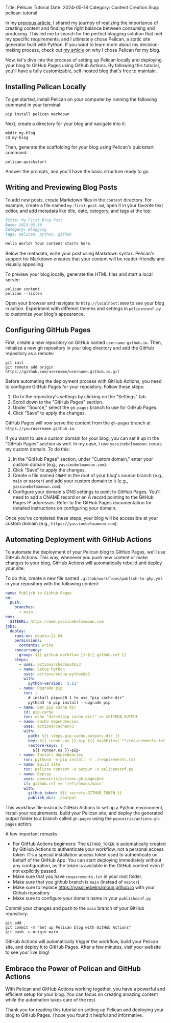 Title: Pelican Tutorial
Date: 2024-05-18
Category: Content Creation
Slug: pelican-tutorial

In my [previous article]({filename}/004-start-your-blog.md), I shared my journey of realizing the importance of creating content and finding the right balance between consuming and producing. This led me to search for the perfect blogging solution that met my specific requirements, and I ultimately chose Pelican, a static site generator built with Python. If you want to learn more about my decision-making process, check out [my article]({filename}/004-start-your-blog.md) on why I chose Pelican for my blog.

Now, let's dive into the process of setting up Pelican locally and deploying your blog to GitHub Pages using Github Actions. By following this tutorial, you'll have a fully customizable, self-hosted blog that's free to maintain.

## Installing Pelican Locally

To get started, install Pelican on your computer by running the following command in your terminal:
```
pip install pelican markdown
```
Next, create a directory for your blog and navigate into it:
```
mkdir my-blog
cd my-blog
```
Then, generate the scaffolding for your blog using Pelican's ﻿quickstart command:
```
pelican-quickstart
```
Answer the prompts, and you'll have the basic structure ready to go.


## Writing and Previewing Blog Posts

To add new posts, create Markdown files in the `content` directory. 
For example, create a file named `my-first-post.md`, open it in your favorite text editor, and add metadata like title, date, category, and tags at the top:
```md
Title: My First Blog Post
Date: 2023-05-18
Category: Blogging
Tags: pelican, python, github

Hello World! Your content starts here.
```

Below the metadata, write your post using Markdown syntax. Pelican's support for Markdown ensures that your content will be reader-friendly and visually appealing.

To preview your blog locally, generate the HTML files and start a local server:
```
pelican content
pelican --listen
```

Open your browser and navigate to `http://localhost:8000` to see your blog in action. Experiment with different themes and settings in `pelicanconf.py` to customize your blog's appearance.

## Configuring GitHub Pages

First, create a new repository on GitHub named `username.github.io`. Then, initialize a new git repository in your blog directory and add the GitHub repository as a remote:
```
git init
git remote add origin https://github.com/username/username.github.io.git
```

Before automating the deployment process with GitHub Actions, you need to configure GitHub Pages for your repository. Follow these steps:

1. Go to the repository's settings by clicking on the "Settings" tab.
2. Scroll down to the "GitHub Pages" section.
3. Under "Source," select the `gh-pages` branch to use for GitHub Pages.
4. Click "Save" to apply the changes.

GitHub Pages will now serve the content from the `gh-pages` branch at `https://yourusername.github.io`.

If you want to use a custom domain for your blog, you can set it up in the "GitHub Pages" section as well. In my case, I use `yassinebelmamoun.com` as my custom domain. To do this:

1. In the "GitHub Pages" section, under "Custom domain," enter your custom domain (e.g., `yassinebelmamoun.com`).
2. Click "Save" to apply the changes.
3. Create a file named `CNAME` in the root of your blog's source branch (e.g., `main` or `master`) and add your custom domain to it (e.g., `yassinebelmamoun.com`).
4. Configure your domain's DNS settings to point to GitHub Pages. You'll need to add a CNAME record or an A record pointing to the GitHub Pages IP addresses. Refer to the GitHub Pages documentation for detailed instructions on configuring your domain.

Once you've completed these steps, your blog will be accessible at your custom domain (e.g., `https://yassinebelmamoun.com`).

## Automating Deployment with GitHub Actions

To automate the deployment of your Pelican blog to GitHub Pages, we'll use GitHub Actions. This way, whenever you push new content or make changes to your blog, GitHub Actions will automatically rebuild and deploy your site.

To do this, create a new file named `.github/workflows/publish-to-ghp.yml` in your repository with the following content:

```yaml
name: Publish to GitHub Pages
on:
  push:
    branches:
      - main
env:
  SITEURL: https://www.yassinebelmamoun.com
jobs:
  deploy:
    runs-on: ubuntu-22.04
    permissions:
      contents: write
    concurrency:
      group: ${{ github.workflow }}-${{ github.ref }}
    steps:
      - uses: actions/checkout@v3
      - name: Setup Python
        uses: actions/setup-python@v3
        with:
          python-version: '3.11'
      - name: Upgrade pip
        run: |
          # install pip=>20.1 to use "pip cache dir"
          python3 -m pip install --upgrade pip
      - name: Get pip cache dir
        id: pip-cache
        run: echo "dir=$(pip cache dir)" >> $GITHUB_OUTPUT
      - name: Cache dependencies
        uses: actions/cache@v3
        with:
          path: ${{ steps.pip-cache.outputs.dir }}
          key: ${{ runner.os }}-pip-${{ hashFiles('**/requirements.txt') }}
          restore-keys: |
            ${{ runner.os }}-pip-
      - name: Install dependencies
        run: python3 -m pip install -r ./requirements.txt
      - name: Build site
        run: pelican content -o output -s pelicanconf.py
      - name: Deploy
        uses: peaceiris/actions-gh-pages@v4
        if: github.ref == 'refs/heads/main'
        with:
          github_token: ${{ secrets.GITHUB_TOKEN }}
          publish_dir: ./output
```


This workflow file instructs GitHub Actions to set up a Python environment, install your requirements, build your Pelican site, and deploy the generated output folder to a branch called `gh-pages` using the `peaceiris/actions-gh-pages` action.

A few important remarks:

- For GitHub Actions beginners: The `GITHUB_TOKEN` is automatically created by GitHub Actions to authenticate your workflow, not a personal access token. It's a special installation access token used to authenticate on behalf of the GitHub App. You can start deploying immediately without any configuration, as the token is available in the GitHub context even if not explicitly passed.
- Make sure that you have `requirements.txt` in your root folder.
- Make sure that you github branch is `main` (instead of `master`)
- Make sure to replace https://yassinebelmamoun.github.io with your Github repository
- Make sure to configure your domain name in your `publishconf.py`


Commit your changes and push to the `main` branch of your GitHub repository:
```
git add .
git commit -m "Set up Pelican blog with GitHub Actions"
git push -u origin main
```

GitHub Actions will automatically trigger the workflow, build your Pelican site, and deploy it to GitHub Pages. After a few minutes, visit your website to see your live blog!

## Embrace the Power of Pelican and GitHub Actions

With Pelican and GitHub Actions working together, you have a powerful and efficient setup for your blog. You can focus on creating amazing content while the automation takes care of the rest.

Thank you for reading this tutorial on setting up Pelican and deploying your blog to GitHub Pages. I hope you found it helpful and informative.